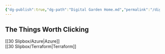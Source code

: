 ```yaml
---
{"dg-publish":true,"dg-path":"Digital Garden Home.md","permalink":"/digital-garden-home/","tags":["notes","gardenEntry"]}
---
```



## The Things Worth Clicking

[[30 Slipbox/Azure\|Azure]]  
[[30 Slipbox/Terraform\|Terraform]]
